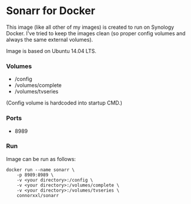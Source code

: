 # Sonarr for Docker
This image (like all other of my images) is created to run on Synology Docker. I've tried to keep the images clean (so proper config volumes and always the same external volumes).

Image is based on Ubuntu 14.04 LTS.

### Volumes
- /config
- /volumes/complete
- /volumes/tvseries

(Config volume is hardcoded into startup CMD.)

### Ports
- 8989

### Run
Image can be run as follows:
```
docker run --name sonarr \
    -p 8989:8989 \
    -v <your directory>:/config \
    -v <your directory>:/volumes/complete \
    -v <your directory>:/volumes/tvseries \
    connorxxl/sonarr
```
